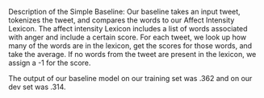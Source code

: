 Description of the Simple Baseline:
Our baseline takes an input tweet, tokenizes the tweet, and compares 
the words to our Affect Intensity Lexicon. The affect intensity Lexicon 
includes a list of words associated with anger and include a certain score.
For each tweet, we look up how many of the words are in the lexicon, 
get the scores for those words, and take the average. If no words
from the tweet are present in the lexicon, we assign a -1 for the score. 

The output of our baseline model on our training set was 
.362 and on our dev set was .314. 